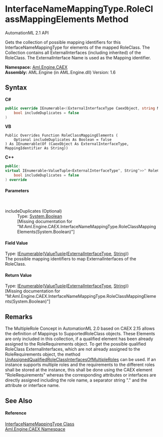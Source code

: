# InterfaceNameMappingType.RoleClassMappingElements Method 
AutomationML 2.1 API 

Gets the collection of possible mapping identifiers for this InterfaceNameMappingType for elements of the mapped RoleClass. The Collection contains all ExternalInterfaces (including inherited) of the RoleClass. The ExternalInterface Name is used as the Mapping identifier.

**Namespace:**&nbsp;<a href="N_Aml_Engine_CAEX">Aml.Engine.CAEX</a><br />**Assembly:**&nbsp;AML.Engine (in AML.Engine.dll) Version: 1.6

## Syntax

**C#**<br />
``` C#
public override IEnumerable<(ExternalInterfaceType CaexObject, string MappingIdentifier)> RoleClassMappingElements(
	bool includeDuplicates = false
)
```

**VB**<br />
``` VB
Public Overrides Function RoleClassMappingElements ( 
	Optional includeDuplicates As Boolean = false
) As IEnumerable(Of (CaexObject As ExternalInterfaceType, MappingIdentifier As String))
```

**C++**<br />
``` C++
public:
virtual IEnumerable<ValueTuple<ExternalInterfaceType^, String^>>^ RoleClassMappingElements(
	bool includeDuplicates = false
) override
```


#### Parameters
&nbsp;<dl><dt>includeDuplicates (Optional)</dt><dd>Type: <a href="https://docs.microsoft.com/dotnet/api/system.boolean" target="_parent" rel="noopener noreferrer">System.Boolean</a><br />\[Missing <param name="includeDuplicates"/> documentation for "M:Aml.Engine.CAEX.InterfaceNameMappingType.RoleClassMappingElements(System.Boolean)"\]</dd></dl>

#### Field Value
Type: <a href="https://docs.microsoft.com/dotnet/api/system.collections.generic.ienumerable-1" target="_parent" rel="noopener noreferrer">IEnumerable</a>(<a href="https://docs.microsoft.com/dotnet/api/system.valuetuple-2" target="_parent" rel="noopener noreferrer">ValueTuple</a>(<a href="T_Aml_Engine_CAEX_ExternalInterfaceType">ExternalInterfaceType</a>, <a href="https://docs.microsoft.com/dotnet/api/system.string" target="_parent" rel="noopener noreferrer">String</a>))<br />The possible mapping identifiers to map ExternalInterfaces of the RoleClass.

#### Return Value
Type: <a href="https://docs.microsoft.com/dotnet/api/system.collections.generic.ienumerable-1" target="_parent" rel="noopener noreferrer">IEnumerable</a>(<a href="https://docs.microsoft.com/dotnet/api/system.valuetuple-2" target="_parent" rel="noopener noreferrer">ValueTuple</a>(<a href="T_Aml_Engine_CAEX_ExternalInterfaceType">ExternalInterfaceType</a>, <a href="https://docs.microsoft.com/dotnet/api/system.string" target="_parent" rel="noopener noreferrer">String</a>))<br />\[Missing <returns> documentation for "M:Aml.Engine.CAEX.InterfaceNameMappingType.RoleClassMappingElements(System.Boolean)"\]

## Remarks
The MultipleRole Concept in AutomationML 2.0 based on CAEX 2.15 allows the definition of Mappings to SupportedRoleClass objects. These Elements are only included in this collection, if a qualified element has been already assigned to the RoleRequirements object. To get the possible qualified RoleClass ExternalInterfaces, which are not already assigned to the RoleRequirements object, the method <a href="P_Aml_Engine_CAEX_RoleRequirementsType_UnAssignedQualifiedRoleClassInterfacesOfMultipleRoles">UnAssignedQualifiedRoleClassInterfacesOfMultipleRoles</a> can be used. 
If an instance supports multiple roles and the requirements to the different roles shall be stored at the instance, this shall be done using the CAEX element "RoleRequirements" whereas the corresponding attributes or interfaces are directly assigned including the role name, a separator string "." and the attribute or interface name.


## See Also


#### Reference
<a href="T_Aml_Engine_CAEX_InterfaceNameMappingType">InterfaceNameMappingType Class</a><br /><a href="N_Aml_Engine_CAEX">Aml.Engine.CAEX Namespace</a><br />